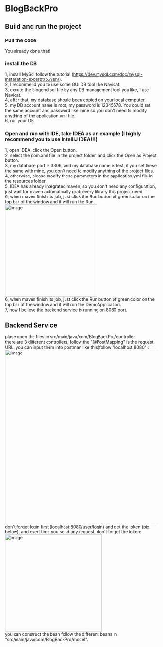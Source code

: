 # BlogBackPro
## Build and run the project
### Pull the code
You already done that!
### install the DB
1, install MySql follow the tutorial (https://dev.mysql.com/doc/mysql-installation-excerpt/5.7/en/).  
2, I recommend you to use some GUI DB tool like Navicat.  
3, excute the blogend.sql file by any DB management tool you like, I use Navicat.  
4, after that, my database shoule been copied on your local computer.  
5, my DB account name is root, my password is 12345678. You could set the same account and password like mine so you don't need to modify anything of the application.yml file.  
6, run your DB.
### Open and run with IDE, take IDEA as an example (I highly recommend you to use IntelliJ IDEA!!!)
1, open IDEA, click the Open button.  
2, select the pom.xml file in the project folder, and click the Open as Project button.  
3, my database port is 3306, and my database name is test, if you set these the same with mine, you don't need to modify anything of the project files.  
4, otherwise, please modify these parameters in the application.yml file in the resources folder.  
5, IDEA has already integrated maven, so you don't need any configuration, just wait for maven automatically grab every library this project need.  
6, when maven finish its job, just click the Run button of green color on the top bar of the window and it will run the Run.  
<img width="303" alt="image" src="https://user-images.githubusercontent.com/117051280/229684191-7a46ef3d-22d5-4287-a96d-687975fbd749.png">  
6, when maven finish its job, just click the Run button of green color on the top bar of the window and it will run the DemoApplication.    
7, now I beileve the backend service is running on 8080 port.  
## Backend Service  
plase open the files in src/main/java/com/BlogBackPro/controller  
there are 3 different controllers, follow the "@PostMapping" is the request URL, you can input them into postman like this(follow "localhost:8080"):  
<img width="572" alt="image" src="https://user-images.githubusercontent.com/117051280/229683663-c6696cb8-a9bf-4ef9-867d-7eeff18fc40f.png">
don't forget login first (localhost:8080/user/login) and get the token (pic below), and evert time you send any request, don't forget the token:  
<img width="319" alt="image" src="https://user-images.githubusercontent.com/117051280/229683829-24565d3c-a9ed-4e3c-9f5a-b77e7c77a8c2.png">  
you can construct the bean follow the different beans in "src/main/java/com/BlogBackPro/model".

